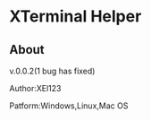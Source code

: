 <h1>XTerminal Helper</h1>
<h2>About</h2>
<p>v.0.0.2(1 bug has fixed)</p>
<p>Author:XEl123</p>
<p>Patform:Windows,Linux,Mac OS</p>
